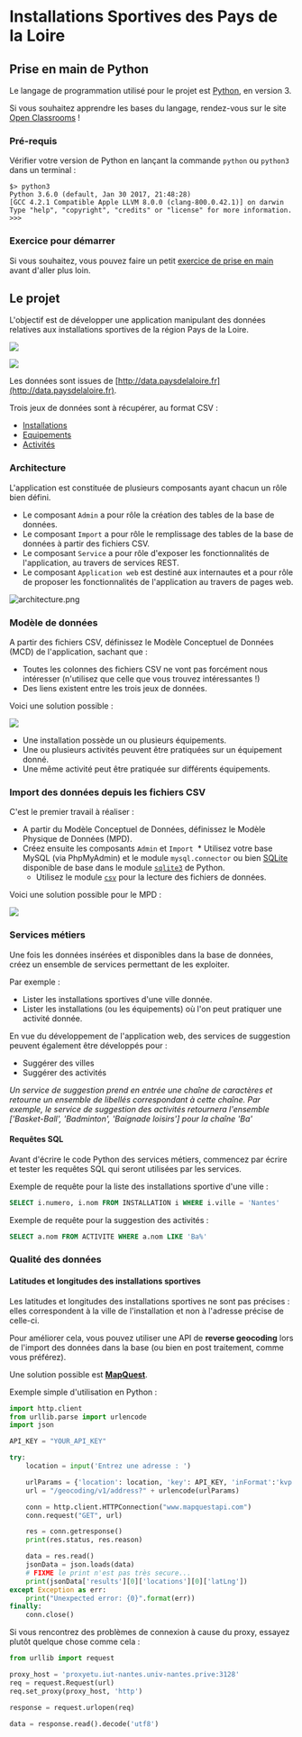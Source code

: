 # Installations Sportives des Pays de la Loire

## Prise en main de Python

Le langage de programmation utilisé pour le projet est [Python](https://www.python.org), en version 3.

Si vous souhaitez apprendre les bases du langage, rendez-vous sur le site [Open Classrooms](http://openclassrooms.com/courses/apprenez-a-programmer-en-python) !

### Pré-requis

Vérifier votre version de Python en lançant la commande `python` ou `python3` dans un terminal :

```
$> python3
Python 3.6.0 (default, Jan 30 2017, 21:48:28)
[GCC 4.2.1 Compatible Apple LLVM 8.0.0 (clang-800.0.42.1)] on darwin
Type "help", "copyright", "credits" or "license" for more information.
>>>
```

### Exercice pour démarrer

Si vous souhaitez, vous pouvez faire un petit [exercice de prise en main](./starter) avant d'aller plus loin.

## Le projet

L'objectif est de développer une application manipulant des données relatives aux installations sportives de la région Pays de la Loire.

![](./images/capture-search.png)

![](./images/capture-map.png)

Les données sont issues de [http://data.paysdelaloire.fr](http://data.paysdelaloire.fr).

Trois jeux de données sont à récupérer, au format CSV :

* [Installations](http://data.paysdelaloire.fr/donnees/detail/equipements-sportifs-espaces-et-sites-de-pratiques-en-pays-de-la-loire-fiches-installations)
* [Equipements](http://data.paysdelaloire.fr/donnees/detail/equipements-sportifs-espaces-et-sites-de-pratiques-en-pays-de-la-loire-fiches-equipements)
* [Activités](http://data.paysdelaloire.fr/donnees/detail/equipements-sportifs-espaces-et-sites-de-pratiques-en-pays-de-la-loire-activites-des-fiches-equ)


### Architecture

L'application est constituée de plusieurs composants ayant chacun un rôle bien défini.

* Le composant `Admin` a pour rôle la création des tables de la base de données.
* Le composant `Import` a pour rôle le remplissage des tables de la base de données à partir des fichiers CSV.
* Le composant `Service` a pour rôle d'exposer les fonctionnalités de l'application, au travers de services REST.
* Le composant `Application web` est destiné aux internautes et a pour rôle de proposer les fonctionnalités de l'application au travers de pages web.

![architecture.png](images/architecture.png)

### Modèle de données

A partir des fichiers CSV, définissez le Modèle Conceptuel de Données (MCD) de l'application, sachant que :

* Toutes les colonnes des fichiers CSV ne vont pas forcément nous intéresser (n'utilisez que celle que vous trouvez intéressantes !)
* Des liens existent entre les trois jeux de données.

Voici une solution possible :

![](./images/uml_model.png)

* Une installation possède un ou plusieurs équipements.
* Une ou plusieurs activités peuvent être pratiquées sur un équipement donné.
* Une même activité peut être pratiquée sur différents équipements.

### Import des données depuis les fichiers CSV

C'est le premier travail à réaliser :

* A partir du Modèle Conceptuel de Données, définissez le Modèle Physique de Données (MPD).
* Créez ensuite les composants `Admin` et `Import`
  * Utilisez votre base MySQL (via PhpMyAdmin) et le module `mysql.connector` ou bien [SQLite](https://www.sqlite.org/) disponible de base dans le module [`sqlite3`](https://docs.python.org/3.6/library/sqlite3.html) de Python.
  * Utilisez le module [`csv`](https://docs.python.org/3.6/library/csv.html) pour la lecture des fichiers de données.

Voici une solution possible pour le MPD :

![](./images/database_model.png)

### Services métiers

Une fois les données insérées et disponibles dans la base de données, créez un ensemble de services permettant de les exploiter.

Par exemple :

* Lister les installations sportives d'une ville donnée.
* Lister les installations (ou les équipements) où l'on peut pratiquer une activité donnée.

En vue du développement de l'application web, des services de suggestion peuvent également être développés pour :

* Suggérer des villes
* Suggérer des activités

*Un service de suggestion prend en entrée une chaîne de caractères et retourne un ensemble de libellés correspondant à cette chaîne. Par exemple, le service de suggestion des activités retournera l'ensemble ['Basket-Ball', 'Badminton', 'Baignade loisirs'] pour la chaîne 'Ba'*

#### Requêtes SQL

Avant d'écrire le code Python des services métiers, commencez par écrire et tester les requêtes SQL qui seront utilisées par les services.

Exemple de requête pour la liste des installations sportive d'une ville :

```sql
SELECT i.numero, i.nom FROM INSTALLATION i WHERE i.ville = 'Nantes'
```

Exemple de requête pour la suggestion des activités :

```sql
SELECT a.nom FROM ACTIVITE WHERE a.nom LIKE 'Ba%'
```

### Qualité des données

#### Latitudes et longitudes des installations sportives

Les latitudes et longitudes des installations sportives ne sont pas précises : elles correspondent à la ville de l'installation et non à l'adresse précise de celle-ci.

Pour améliorer cela, vous pouvez utiliser une API de **reverse geocoding** lors de l'import des données dans la base (ou bien en post traitement, comme vous préférez).

Une solution possible est [**MapQuest**](https://developer.mapquest.com/documentation/geocoding-api/).

Exemple simple d'utilisation en Python :

```python
import http.client
from urllib.parse import urlencode
import json

API_KEY = "YOUR_API_KEY"

try:
    location = input('Entrez une adresse : ')

    urlParams = {'location': location, 'key': API_KEY, 'inFormat':'kvp', 'outFormat':'json'}
    url = "/geocoding/v1/address?" + urlencode(urlParams)

    conn = http.client.HTTPConnection("www.mapquestapi.com")
    conn.request("GET", url)

    res = conn.getresponse()
    print(res.status, res.reason)

    data = res.read()
    jsonData = json.loads(data)
    # FIXME le print n'est pas très secure...
    print(jsonData['results'][0]['locations'][0]['latLng'])
except Exception as err:
    print("Unexpected error: {0}".format(err))
finally:
    conn.close()
```

Si vous rencontrez des problèmes de connexion à cause du proxy, essayez plutôt quelque chose comme cela :

```python
from urllib import request

proxy_host = 'proxyetu.iut-nantes.univ-nantes.prive:3128'
req = request.Request(url)
req.set_proxy(proxy_host, 'http')

response = request.urlopen(req)

data = response.read().decode('utf8')
```
